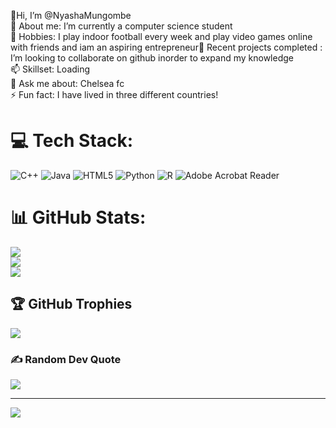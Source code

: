 
👋Hi, I’m @NyashaMungombe<br>👀 About me: I’m currently a computer science student<br>🌱 Hobbies: I play indoor football every week and play video games online with friends and iam an aspiring entrepreneur💞️ Recent projects completed : I’m looking to collaborate on github inorder to expand my knowledge<br>📫 Skillset: Loading<br>💬 Ask me about: Chelsea fc<br>⚡ Fun fact: I have lived in three different countries!


# 💻 Tech Stack:
![C++](https://img.shields.io/badge/c++-%2300599C.svg?style=for-the-badge&logo=c%2B%2B&logoColor=white) ![Java](https://img.shields.io/badge/java-%23ED8B00.svg?style=for-the-badge&logo=openjdk&logoColor=white) ![HTML5](https://img.shields.io/badge/html5-%23E34F26.svg?style=for-the-badge&logo=html5&logoColor=white) ![Python](https://img.shields.io/badge/python-3670A0?style=for-the-badge&logo=python&logoColor=ffdd54) ![R](https://img.shields.io/badge/r-%23276DC3.svg?style=for-the-badge&logo=r&logoColor=white) ![Adobe Acrobat Reader](https://img.shields.io/badge/Adobe%20Acrobat%20Reader-EC1C24.svg?style=for-the-badge&logo=Adobe%20Acrobat%20Reader&logoColor=white)
# 📊 GitHub Stats:
![](https://github-readme-stats.vercel.app/api?username=NyashaMungombe&theme=dark&hide_border=false&include_all_commits=true&count_private=true)<br/>
![](https://github-readme-streak-stats.herokuapp.com/?user=NyashaMungombe&theme=dark&hide_border=false)<br/>
![](https://github-readme-stats.vercel.app/api/top-langs/?username=NyashaMungombe&theme=dark&hide_border=false&include_all_commits=true&count_private=true&layout=compact)

## 🏆 GitHub Trophies
![](https://github-profile-trophy.vercel.app/?username=NyashaMungombe&theme=radical&no-frame=false&no-bg=false&margin-w=4)

### ✍️ Random Dev Quote
![](https://quotes-github-readme.vercel.app/api?type=vetical&theme=radical)

---
[![](https://visitcount.itsvg.in/api?id=NyashaMungombe&icon=0&color=0)](https://visitcount.itsvg.in)

<!-- Proudly created with GPRM ( https://gprm.itsvg.in ) -->
